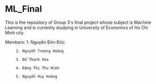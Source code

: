 # ML_Final
This is the repository of Group 3's final project whose subject is Machine Learning and is currently studying in University of Economics of Ho Chi Minh city. 

Members: 1. Nguyễn Đôn Đức 

         2. Nguyễn Trương Hoàng 
         
         3. Đỗ Thanh Hoa 
         
         4. Đặng Thị Thu Hiền 
         
         5. Nguyễn Huy Hoàng
